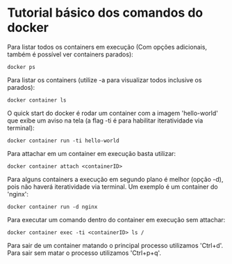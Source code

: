 # Tutorial básico dos comandos do docker

Para listar todos os containers em execução (Com opções adicionais, também é possível ver containers parados):

```
docker ps
```

Para listar os containers (utilize -a para visualizar todos inclusive os parados):

```
docker container ls
```

O quick start do docker é rodar um container com a imagem 'hello-world' que exibe um aviso na tela
(a flag -ti é para habilitar iteratividade via terminal):

```
docker container run -ti hello-world
```

Para attachar em um container em execução basta utilizar:

```
docker container attach <containerID>
```

Para alguns containers a execução em segundo plano é melhor (opção -d), pois não haverá iteratividade
via terminal. Um exemplo é um container do 'nginx':

```
docker container run -d nginx
```

Para executar um comando dentro do container em execução sem attachar:

```
docker container exec -ti <containerID> ls /
```

Para sair de um container matando o principal processo utilizamos 'Ctrl+d'. Para sair
sem matar o processo utilizamos 'Ctrl+p+q'.